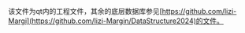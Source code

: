 该文件为qt内的工程文件，其余的底层数据库参见[https://github.com/lizi-Margi](https://github.com/lizi-Margin/DataStructure2024)的文件。
